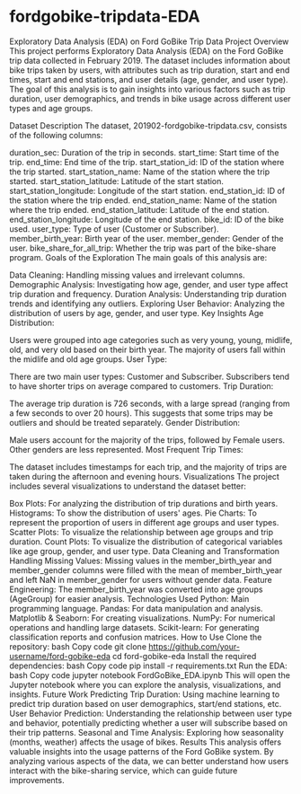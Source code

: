 # fordgobike-tripdata-EDA
Exploratory Data Analysis (EDA) on Ford GoBike Trip Data
Project Overview
This project performs Exploratory Data Analysis (EDA) on the Ford GoBike trip data collected in February 2019. The dataset includes information about bike trips taken by users, with attributes such as trip duration, start and end times, start and end stations, and user details (age, gender, and user type). The goal of this analysis is to gain insights into various factors such as trip duration, user demographics, and trends in bike usage across different user types and age groups.

Dataset Description
The dataset, 201902-fordgobike-tripdata.csv, consists of the following columns:

duration_sec: Duration of the trip in seconds.
start_time: Start time of the trip.
end_time: End time of the trip.
start_station_id: ID of the station where the trip started.
start_station_name: Name of the station where the trip started.
start_station_latitude: Latitude of the start station.
start_station_longitude: Longitude of the start station.
end_station_id: ID of the station where the trip ended.
end_station_name: Name of the station where the trip ended.
end_station_latitude: Latitude of the end station.
end_station_longitude: Longitude of the end station.
bike_id: ID of the bike used.
user_type: Type of user (Customer or Subscriber).
member_birth_year: Birth year of the user.
member_gender: Gender of the user.
bike_share_for_all_trip: Whether the trip was part of the bike-share program.
Goals of the Exploration
The main goals of this analysis are:

Data Cleaning: Handling missing values and irrelevant columns.
Demographic Analysis: Investigating how age, gender, and user type affect trip duration and frequency.
Duration Analysis: Understanding trip duration trends and identifying any outliers.
Exploring User Behavior: Analyzing the distribution of users by age, gender, and user type.
Key Insights
Age Distribution:

Users were grouped into age categories such as very young, young, midlife, old, and very old based on their birth year.
The majority of users fall within the midlife and old age groups.
User Type:

There are two main user types: Customer and Subscriber.
Subscribers tend to have shorter trips on average compared to customers.
Trip Duration:

The average trip duration is 726 seconds, with a large spread (ranging from a few seconds to over 20 hours). This suggests that some trips may be outliers and should be treated separately.
Gender Distribution:

Male users account for the majority of the trips, followed by Female users. Other genders are less represented.
Most Frequent Trip Times:

The dataset includes timestamps for each trip, and the majority of trips are taken during the afternoon and evening hours.
Visualizations
The project includes several visualizations to understand the dataset better:

Box Plots: For analyzing the distribution of trip durations and birth years.
Histograms: To show the distribution of users' ages.
Pie Charts: To represent the proportion of users in different age groups and user types.
Scatter Plots: To visualize the relationship between age groups and trip duration.
Count Plots: To visualize the distribution of categorical variables like age group, gender, and user type.
Data Cleaning and Transformation
Handling Missing Values: Missing values in the member_birth_year and member_gender columns were filled with the mean of member_birth_year and left NaN in member_gender for users without gender data.
Feature Engineering: The member_birth_year was converted into age groups (AgeGroup) for easier analysis.
Technologies Used
Python: Main programming language.
Pandas: For data manipulation and analysis.
Matplotlib & Seaborn: For creating visualizations.
NumPy: For numerical operations and handling large datasets.
Scikit-learn: For generating classification reports and confusion matrices.
How to Use
Clone the repository:
bash
Copy code
git clone https://github.com/your-username/ford-gobike-eda
cd ford-gobike-eda
Install the required dependencies:
bash
Copy code
pip install -r requirements.txt
Run the EDA:
bash
Copy code
jupyter notebook FordGoBike_EDA.ipynb
This will open the Jupyter notebook where you can explore the analysis, visualizations, and insights.
Future Work
Predicting Trip Duration: Using machine learning to predict trip duration based on user demographics, start/end stations, etc.
User Behavior Prediction: Understanding the relationship between user type and behavior, potentially predicting whether a user will subscribe based on their trip patterns.
Seasonal and Time Analysis: Exploring how seasonality (months, weather) affects the usage of bikes.
Results
This analysis offers valuable insights into the usage patterns of the Ford GoBike system. By analyzing various aspects of the data, we can better understand how users interact with the bike-sharing service, which can guide future improvements.

